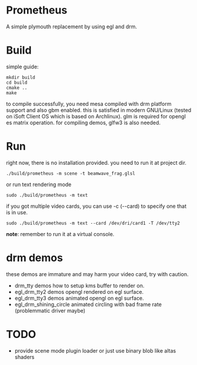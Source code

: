 Prometheus
=========
A simple plymouth replacement by using egl and drm.

Build
=====
simple guide:

```
mkdir build
cd build
cmake ..
make 
```

to compile successfully, you need mesa compiled with drm platform 
support and also gbm enabled.
this is satisfied in modern GNU/Linux (tested on iSoft Client OS 
which is based on Archlinux). glm is required for opengl es matrix
operation. for compiling demos, glfw3 is also needed.

Run
===
right now, there is no installation provided. you need to run it at 
project dir. 

```
./build/prometheus -m scene -t beamwave_frag.glsl
```

or run text rendering mode
```
sudo ./build/prometheus -m text
```

if you got multiple video cards, you can use -c (--card) to specify one that 
is in use.
```
sudo ./build/prometheus -m text --card /dev/dri/card1 -T /dev/tty2
```

**note**: remember to run it at a virtual console.

drm demos
=========
these demos are immature and may harm your video card, try with caution.

* drm_tty demos how to setup kms buffer to render on.
* egl_drm_tty2 demos opengl rendered on egl surface.
* egl_drm_tty3 demos animated opengl on egl surface.
* egl_drm_shining_circle animated circling with bad frame rate (problemmatic driver maybe)


TODO
====
* provide scene mode plugin loader or just use binary blob like altas shaders
